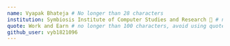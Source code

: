 ```yaml
---
name: Vyapak Bhateja # No longer than 28 characters
institution: Symbiosis Institute of Computer Studies and Research 🚩 # no longer than 58 characters
quote: Work and Earn # no longer than 100 characters, avoid using quotes(") to guarantee the format remains the same.
github_user: vyb1821096
---
```

